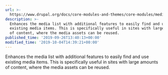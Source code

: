 ```yaml
---
url: >-
  https://www.drupal.org/docs/core-modules-and-themes/core-modules/media-library-module
description: >-
  Enhances the media list with additional features to easily find and use
  existing media items. This is specifically useful in sites with large amounts
  of content, where the media assets can be reused.
published_time: '2019-09-26T13:40:13+00:00'
modified_time: '2019-10-04T14:39:21+00:00'
---
```

Enhances the media list with additional features to easily find and use existing media items. This is specifically useful in sites with large amounts of content, where the media assets can be reused.